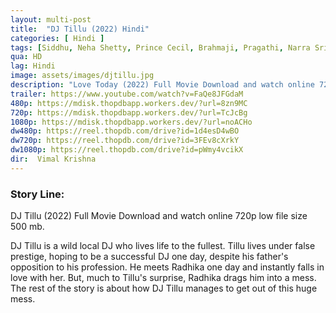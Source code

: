 ```yaml
---
layout: multi-post
title:  "DJ Tillu (2022) Hindi"
categories: [ Hindi ]
tags: [Siddhu, Neha Shetty, Prince Cecil, Brahmaji, Pragathi, Narra Srinivas]
qua: HD
lag: Hindi
image: assets/images/djtillu.jpg
description: "Love Today (2022) Full Movie Download and watch online 720p low file size 500 mb."
trailer: https://www.youtube.com/watch?v=FaQe8JFGdaM
480p: https://mdisk.thopdbapp.workers.dev/?url=8zn9MC
720p: https://mdisk.thopdbapp.workers.dev/?url=TcJcBg
1080p: https://mdisk.thopdbapp.workers.dev/?url=noACHo
dw480p: https://reel.thopdb.com/drive?id=1d4esD4wBO
dw720p: https://reel.thopdb.com/drive?id=3FEv8cXrkY
dw1080p: https://reel.thopdb.com/drive?id=pWmy4vcikX
dir:  Vimal Krishna
---
```


### Story Line:
DJ Tillu (2022) Full Movie Download and watch online 720p low file size 500 mb.

DJ Tillu is a wild local DJ who lives life to the fullest. Tillu lives under false prestige, hoping to be a successful DJ one day, despite his father's opposition to his profession. He meets Radhika one day and instantly falls in love with her. But, much to Tillu's surprise, Radhika drags him into a mess. The rest of the story is about how DJ Tillu manages to get out of this huge mess.